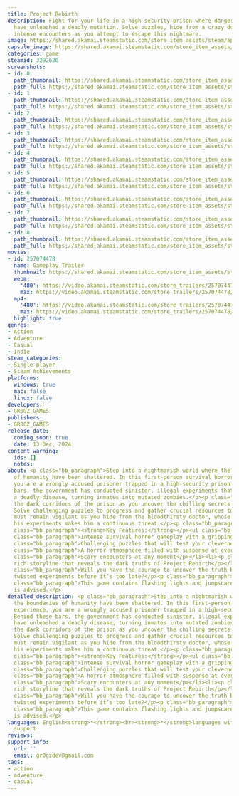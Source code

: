 ```yaml
---
title: Project Rebirth
description: Fight for your life in a high-security prison where dangerous experiments
  have unleashed a deadly mutation. Solve puzzles, hide from a crazy doctor, and survive
  intense encounters as you attempt to escape this nightmare.
image: https://shared.akamai.steamstatic.com/store_item_assets/steam/apps/3292620/header.jpg?t=1731867306
capsule_image: https://shared.akamai.steamstatic.com/store_item_assets/steam/apps/3292620/ede7f7c9a0ff7658d9fc28d64af36326cc81e869/capsule_231x87.jpg?t=1731867306
categories: game
steamid: 3292620
screenshots:
- id: 0
  path_thumbnail: https://shared.akamai.steamstatic.com/store_item_assets/steam/apps/3292620/ss_58080b9be222f65ebf725cdced787fad1bb5d548.600x338.jpg?t=1731867306
  path_full: https://shared.akamai.steamstatic.com/store_item_assets/steam/apps/3292620/ss_58080b9be222f65ebf725cdced787fad1bb5d548.1920x1080.jpg?t=1731867306
- id: 1
  path_thumbnail: https://shared.akamai.steamstatic.com/store_item_assets/steam/apps/3292620/ss_b5f121cf282b7e299a1ef5fd9af4b00d398f367f.600x338.jpg?t=1731867306
  path_full: https://shared.akamai.steamstatic.com/store_item_assets/steam/apps/3292620/ss_b5f121cf282b7e299a1ef5fd9af4b00d398f367f.1920x1080.jpg?t=1731867306
- id: 2
  path_thumbnail: https://shared.akamai.steamstatic.com/store_item_assets/steam/apps/3292620/ss_db76e889687247f031247bfb515ab8678b74fb7e.600x338.jpg?t=1731867306
  path_full: https://shared.akamai.steamstatic.com/store_item_assets/steam/apps/3292620/ss_db76e889687247f031247bfb515ab8678b74fb7e.1920x1080.jpg?t=1731867306
- id: 3
  path_thumbnail: https://shared.akamai.steamstatic.com/store_item_assets/steam/apps/3292620/ss_201fb0a34e0a1c1bf132ae2e3d5401c756fd9dca.600x338.jpg?t=1731867306
  path_full: https://shared.akamai.steamstatic.com/store_item_assets/steam/apps/3292620/ss_201fb0a34e0a1c1bf132ae2e3d5401c756fd9dca.1920x1080.jpg?t=1731867306
- id: 4
  path_thumbnail: https://shared.akamai.steamstatic.com/store_item_assets/steam/apps/3292620/ss_728a2ba42b8ae57e8a1d5c31587710f7c951e7db.600x338.jpg?t=1731867306
  path_full: https://shared.akamai.steamstatic.com/store_item_assets/steam/apps/3292620/ss_728a2ba42b8ae57e8a1d5c31587710f7c951e7db.1920x1080.jpg?t=1731867306
- id: 5
  path_thumbnail: https://shared.akamai.steamstatic.com/store_item_assets/steam/apps/3292620/ss_58ffb86580f80ed149c3d1af19ddffd27ddac04f.600x338.jpg?t=1731867306
  path_full: https://shared.akamai.steamstatic.com/store_item_assets/steam/apps/3292620/ss_58ffb86580f80ed149c3d1af19ddffd27ddac04f.1920x1080.jpg?t=1731867306
- id: 6
  path_thumbnail: https://shared.akamai.steamstatic.com/store_item_assets/steam/apps/3292620/ss_3163c2f161f16fcc4aac62327749fd9df09e81e4.600x338.jpg?t=1731867306
  path_full: https://shared.akamai.steamstatic.com/store_item_assets/steam/apps/3292620/ss_3163c2f161f16fcc4aac62327749fd9df09e81e4.1920x1080.jpg?t=1731867306
- id: 7
  path_thumbnail: https://shared.akamai.steamstatic.com/store_item_assets/steam/apps/3292620/ss_93d3b41c12db9a29aac4e7bce0583b0cfdb80758.600x338.jpg?t=1731867306
  path_full: https://shared.akamai.steamstatic.com/store_item_assets/steam/apps/3292620/ss_93d3b41c12db9a29aac4e7bce0583b0cfdb80758.1920x1080.jpg?t=1731867306
- id: 8
  path_thumbnail: https://shared.akamai.steamstatic.com/store_item_assets/steam/apps/3292620/ss_9a791d747d50689439be98a7c8eefaa5ec89ba8c.600x338.jpg?t=1731867306
  path_full: https://shared.akamai.steamstatic.com/store_item_assets/steam/apps/3292620/ss_9a791d747d50689439be98a7c8eefaa5ec89ba8c.1920x1080.jpg?t=1731867306
movies:
- id: 257074478
  name: Gameplay Trailer
  thumbnail: https://shared.akamai.steamstatic.com/store_item_assets/steam/apps/257074478/b5f121cf282b7e299a1ef5fd9af4b00d398f367f/movie_600x337.jpg?t=1731866811
  webm:
    '480': https://video.akamai.steamstatic.com/store_trailers/257074478/movie480_vp9.webm?t=1731866811
    max: https://video.akamai.steamstatic.com/store_trailers/257074478/movie_max_vp9.webm?t=1731866811
  mp4:
    '480': https://video.akamai.steamstatic.com/store_trailers/257074478/movie480.mp4?t=1731866811
    max: https://video.akamai.steamstatic.com/store_trailers/257074478/movie_max.mp4?t=1731866811
  highlight: true
genres:
- Action
- Adventure
- Casual
- Indie
steam_categories:
- Single-player
- Steam Achievements
platforms:
  windows: true
  mac: false
  linux: false
developers:
- GR0GZ_GAMES
publishers:
- GR0GZ_GAMES
release_date:
  coming_soon: true
  date: 13 Dec, 2024
content_warning:
  ids: []
  notes:
about: <p class="bb_paragraph">Step into a nightmarish world where the boundaries
  of humanity have been shattered. In this first-person survival horror experience,
  you are a wrongly accused prisoner trapped in a high-security prison. Behind these
  bars, the government has conducted sinister, illegal experiments that have unleashed
  a deadly disease, turning inmates into mutated zombies.</p><p class="bb_paragraph">Explore
  the dark corridors of the prison as you uncover the chilling secrets hidden within.
  Solve challenging puzzles to progress and gather crucial resources to survive. You
  must remain vigilant as you hide from the bloodthirsty doctor, whose obsession with
  his experiments makes him a continuous threat.</p><p class="bb_paragraph"></p><p
  class="bb_paragraph"><strong>Key Features:</strong></p><ul class="bb_ul"><li><p
  class="bb_paragraph">Intense survival horror gameplay with a gripping narrative</p></li><li><p
  class="bb_paragraph">Challenging puzzles that will test your cleverness</p></li><li><p
  class="bb_paragraph">A horror atmosphere filled with suspense at every corner</p></li><li><p
  class="bb_paragraph">Scary encounters at any moment</p></li><li><p class="bb_paragraph">A
  rich storyline that reveals the dark truths of Project Rebirth</p></li></ul><p class="bb_paragraph"></p><p
  class="bb_paragraph">Will you have the courage to uncover the truth behind the government’s
  twisted experiments before it’s too late?</p><p class="bb_paragraph"></p><p class="bb_paragraph"><strong>Warning:</strong></p><p
  class="bb_paragraph">This game contains flashing lights and jumpscares. Player discretion
  is advised.</p>
detailed_description: <p class="bb_paragraph">Step into a nightmarish world where
  the boundaries of humanity have been shattered. In this first-person survival horror
  experience, you are a wrongly accused prisoner trapped in a high-security prison.
  Behind these bars, the government has conducted sinister, illegal experiments that
  have unleashed a deadly disease, turning inmates into mutated zombies.</p><p class="bb_paragraph">Explore
  the dark corridors of the prison as you uncover the chilling secrets hidden within.
  Solve challenging puzzles to progress and gather crucial resources to survive. You
  must remain vigilant as you hide from the bloodthirsty doctor, whose obsession with
  his experiments makes him a continuous threat.</p><p class="bb_paragraph"></p><p
  class="bb_paragraph"><strong>Key Features:</strong></p><ul class="bb_ul"><li><p
  class="bb_paragraph">Intense survival horror gameplay with a gripping narrative</p></li><li><p
  class="bb_paragraph">Challenging puzzles that will test your cleverness</p></li><li><p
  class="bb_paragraph">A horror atmosphere filled with suspense at every corner</p></li><li><p
  class="bb_paragraph">Scary encounters at any moment</p></li><li><p class="bb_paragraph">A
  rich storyline that reveals the dark truths of Project Rebirth</p></li></ul><p class="bb_paragraph"></p><p
  class="bb_paragraph">Will you have the courage to uncover the truth behind the government’s
  twisted experiments before it’s too late?</p><p class="bb_paragraph"></p><p class="bb_paragraph"><strong>Warning:</strong></p><p
  class="bb_paragraph">This game contains flashing lights and jumpscares. Player discretion
  is advised.</p>
languages: English<strong>*</strong><br><strong>*</strong>languages with full audio
  support
reviews:
support_info:
  url: ''
  email: gr0gzdev@gmail.com
tags:
- action
- adventure
- casual
---
```


